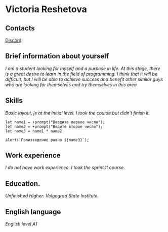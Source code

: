 # Victoria Reshetova

## Contacts
[Discord](https://discordapp.com/users/1021447073238884423/)

## Brief information about yourself
*I am a student looking for myself and a purpose in life. At this stage, there is a great desire to learn in the field of programming. I think that it will be difficult, but I will be able to achieve success and benefit other similar guys who are looking for themselves and try themselves in this area.*

## Skills
*Basic layout, js at the initial level. I took the course but didn't finish it.*

```
let name1 = +prompt("Введите первое число");
let name2 = +prompt("Ведите второе число");
let name3 = name1 * name2

alert(`Произведение равно ${name3}`);
```
## Work experience
*I do not have work experience. I took the sprint.1t course.*
## Education.
*Unfinished Higher: Volgograd State Institute.*
## English language
*English level A1*